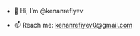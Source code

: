 - 👋 Hi, I’m @kenanrefiyev


- 📫 Reach me: kenanrefiyev0@gmail.com

<!---
kenanrefiyev/kenanrefiyev is a ✨ special ✨ repository because its `README.md` (this file) appears on your GitHub profile.
You can click the Preview link to take a look at your changes.
--->
